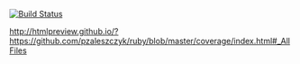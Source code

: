 [![Build Status](https://travis-ci.org/pzaleszczyk/ruby.svg?branch=master)](https://travis-ci.org/pzaleszczyk/ruby)

http://htmlpreview.github.io/?https://github.com/pzaleszczyk/ruby/blob/master/coverage/index.html#_AllFiles
